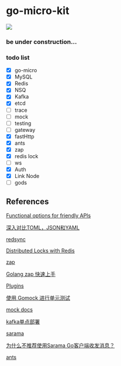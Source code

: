 # go-micro-kit
![](https://img.freepik.com/free-vector/construction-website-page-with-black-yellow-striped-borders_260559-362.jpg?size=626&ext=jpg)

### be under construction...
### todo list
- [x] go-micro
- [x] MySQL
- [x] Redis
- [x] NSQ
- [x] Kafka
- [x] etcd
- [ ] trace
- [ ] mock
- [ ] testing
- [ ] gateway
- [x] fastHttp
- [x] ants
- [x] zap
- [x] redis lock
- [ ] ws
- [x] Auth
- [x] Link Node
- [ ] gods

## References
[Functional options for friendly APIs](https://dave.cheney.net/2014/10/17/functional-options-for-friendly-apis)

[深入对比TOML，JSON和YAML](https://developer.aliyun.com/article/611301)

[redsync](https://github.com/go-redsync/redsync)

[Distributed Locks with Redis](https://redis.io/docs/manual/patterns/distributed-locks/)

[zap](https://github.com/uber-go/zap)

[Golang zap 快速上手](https://cloud.tencent.com/developer/article/2221660)

[Plugins](https://github.com/go-micro/plugins)

[使用 Gomock 进行单元测试](https://eddycjy.gitbook.io/golang/di-1-ke-za-tan/gomock)

[mock docs](https://github.com/golang/mock#running-mockgen)

[kafka单点部署](https://blog.csdn.net/jhz13075/article/details/120310251)

[sarama](https://pkg.go.dev/github.com/Shopify/sarama)

[为什么不推荐使用Sarama Go客户端收发消息？](https://help.aliyun.com/document_detail/266782.html)

[ants](https://github.com/panjf2000/ants/)